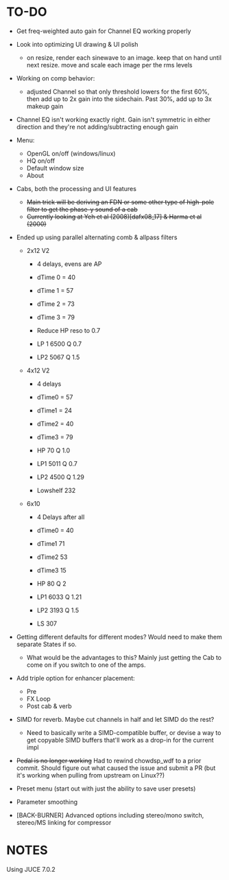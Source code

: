 # TO-DO

- Get freq-weighted auto gain for Channel EQ working properly
- Look into optimizing UI drawing & UI polish
	- on resize, render each sinewave to an image. keep that on hand until next resize. move and scale each image per the rms levels
- Working on comp behavior:
	- adjusted Channel so that only threshold lowers for the first 60%, then add up to 2x gain into the sidechain. Past 30%, add up to 3x makeup gain
- Channel EQ isn't working exactly right. Gain isn't symmetric in either direction and they're not adding/subtracting enough gain
- Menu:
	- OpenGL on/off (windows/linux)
	- HQ on/off
	- Default window size
	- About

- Cabs, both the processing and UI features
	- ~~Main trick will be deriving an FDN or some other type of high-pole filter to get the phase-y sound of a cab~~
	- ~~Currently looking at Yeh et al (2008)[dafx08_17] & Harma et al (2000)~~
- Ended up using parallel alternating comb & allpass filters
  
  - 2x12 V2
    
    - 4 delays, evens are AP
    
    - dTime 0 = 40
    
    - dTime 1 = 57
    
    - dTime 2 = 73
    
    - dTime 3 = 79
    
    - Reduce HP reso to 0.7
    
    - LP 1 6500 Q 0.7
    
    - LP2 5067 Q 1.5
  
  - 4x12 V2
    
    - 4 delays
    
    - dTime0 = 57
    
    - dTime1 = 24
    
    - dTime2 = 40
    
    - dTime3 = 79
    
    - HP 70 Q 1.0
    
    - LP1 5011 Q 0.7
    
    - LP2 4500 Q 1.29
    
    - Lowshelf 232
  
  - 6x10
    
    - 4 Delays after all
    
    - dTime0 = 40
    
    - dTime1 71
    
    - dTime2 53
    
    - dTime3 15
    
    - HP 80 Q 2
    
    - LP1 6033 Q 1.21
    
    - LP2 3193 Q 1.5
    
    - LS 307
  
- Getting different defaults for different modes? Would need to make them separate States if so.
	- What would be the advantages to this? Mainly just getting the Cab to come on if you switch to one of the amps. 
- Add triple option for enhancer placement:
	- Pre
	- FX Loop
	- Post cab & verb
- SIMD for reverb. Maybe cut channels in half and let SIMD do the rest?
	- Need to basically write a SIMD-compatible buffer, or devise a way to get copyable SIMD buffers that'll work as a drop-in for the current impl
- ~~Pedal is no longer working~~ Had to rewind chowdsp_wdf to a prior commit. Should figure out what caused the issue and submit a PR (but it's working when pulling from upstream on Linux??)
- Preset menu (start out with just the ability to save user presets)
- Parameter smoothing
- [BACK-BURNER] Advanced options including stereo/mono switch, stereo/MS linking for compressor

# NOTES

Using JUCE 7.0.2